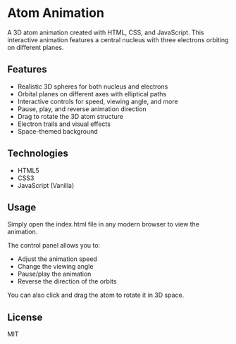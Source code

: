 # Atom Animation

A 3D atom animation created with HTML, CSS, and JavaScript. This interactive animation features a central nucleus with three electrons orbiting on different planes.

## Features

- Realistic 3D spheres for both nucleus and electrons
- Orbital planes on different axes with elliptical paths
- Interactive controls for speed, viewing angle, and more
- Pause, play, and reverse animation direction
- Drag to rotate the 3D atom structure
- Electron trails and visual effects
- Space-themed background

## Technologies

- HTML5
- CSS3
- JavaScript (Vanilla)

## Usage

Simply open the index.html file in any modern browser to view the animation.

The control panel allows you to:
- Adjust the animation speed
- Change the viewing angle
- Pause/play the animation
- Reverse the direction of the orbits

You can also click and drag the atom to rotate it in 3D space.

## License

MIT 